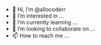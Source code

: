 - 👋 Hi, I’m @allocoderr
- 👀 I’m interested in ...
- 🌱 I’m currently learning ...
- 💞️ I’m looking to collaborate on ...
- 📫 How to reach me ...

<!---
allocoderr/allocoderr is a ✨ special ✨ repository because its `README.md` (this file) appears on your GitHub profile.
You can click the Preview link to take a look at your changes.
--->
